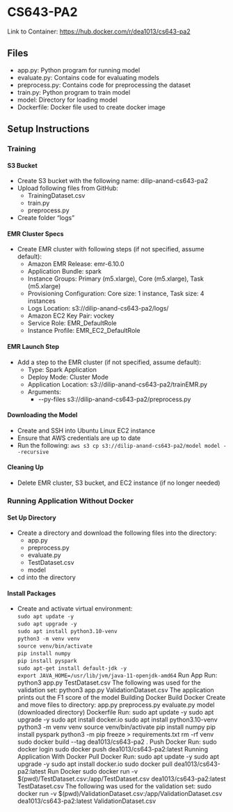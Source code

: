 # CS643-PA2

Link to Container: https://hub.docker.com/r/dea1013/cs643-pa2 

## Files
- app.py: Python program for running model
- evaluate.py: Contains code for evaluating models
- preprocess.py: Contains code for preprocessing the dataset
- train.py: Python program to train model
- model: Directory for loading model
- Dockerfile: Docker file used to create docker image

## Setup Instructions

### Training

#### S3 Bucket
- Create S3 bucket with the following name: dilip-anand-cs643-pa2
- Upload following files from GitHub:
  - TrainingDataset.csv
  - train.py
  - preprocess.py
- Create folder “logs”

#### EMR Cluster Specs
- Create EMR cluster with following steps (if not specified, assume default):
  - Amazon EMR Release: emr-6.10.0
  - Application Bundle: spark
  - Instance Groups: Primary (m5.xlarge), Core (m5.xlarge), Task (m5.xlarge)
  - Provisioning Configuration: Core size: 1 instance, Task size: 4 instances
  - Logs Location: s3://dilip-anand-cs643-pa2/logs/
  - Amazon EC2 Key Pair: vockey
  - Service Role: EMR_DefaultRole
  - Instance Profile: EMR_EC2_DefaultRole

#### EMR Launch Step
- Add a step to the EMR cluster (if not specified, assume default):
  - Type: Spark Application
  - Deploy Mode: Cluster Mode
  - Application Location: s3://dilip-anand-cs643-pa2/trainEMR.py
  - Arguments:
    - --py-files s3://dilip-anand-cs643-pa2/preprocess.py

#### Downloading the Model
- Create and SSH into Ubuntu Linux EC2 instance
- Ensure that AWS credentials are up to date
- Run the following:
  `aws s3 cp s3://dilip-anand-cs643-pa2/model model --recursive`

#### Cleaning Up
- Delete EMR cluster, S3 bucket, and EC2 instance (if no longer needed)

### Running Application Without Docker

#### Set Up Directory
- Create a directory and download the following files into the directory:
  - app.py
  - preprocess.py
  - evaluate.py
  - TestDataset.csv
  - model
- cd into the directory

#### Install Packages
- Create and activate virtual environment: \
  `sudo apt update -y` \
  `sudo apt upgrade -y` \
  `sudo apt install python3.10-venv` \
  `python3 -m venv venv` \
  `source venv/bin/activate` \
  `pip install numpy` \
  `pip install pyspark` \
  `sudo apt-get install default-jdk -y` \
  `export JAVA_HOME=/usr/lib/jvm/java-11-openjdk-amd64`
Run App
Run: 
python3 app.py TestDataset.csv
The following was used for the validation set:
python3 app.py ValidationDataset.csv
The application prints out the F1 score of the model
Building Docker
Build Docker
Create and move files to directory:
app.py
preprocess.py
evaluate.py
model (downloaded directory)
Dockerfile
Run:
sudo apt update -y
sudo apt upgrade -y
sudo apt install docker.io
sudo apt install python3.10-venv
python3 -m venv venv
source venv/bin/activate
pip install numpy
pip install pyspark
python3 -m pip freeze > requirements.txt
rm -rf venv
sudo docker build --tag dea1013/cs643-pa2 .
Push Docker
Run:
sudo docker login
sudo docker push dea1013/cs643-pa2:latest
Running Application With Docker
Pull Docker
Run:
sudo apt update -y
sudo apt upgrade -y
sudo apt install docker.io
sudo docker pull dea1013/cs643-pa2:latest
Run Docker
sudo docker run -v $(pwd)/TestDataset.csv:/app/TestDataset.csv dea1013/cs643-pa2:latest TestDataset.csv
The following was used for the validation set:
sudo docker run -v $(pwd)/ValidationDataset.csv:/app/ValidationDataset.csv dea1013/cs643-pa2:latest ValidationDataset.csv
